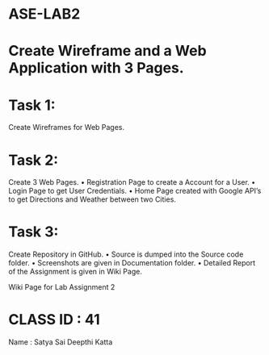 # ASE-LAB2

# Create Wireframe and a Web Application with 3 Pages.

# Task 1:
Create Wireframes for Web Pages.

# Task 2: 
Create 3 Web Pages. 
•	Registration Page to create a Account for a User.
•	Login Page to get User Credentials.
•	Home Page created with Google API’s to get Directions and Weather between two Cities.

# Task 3:
Create Repository in GitHub.
•	Source is dumped into the Source code folder.
•	Screenshots are given in Documentation folder.
•	Detailed Report of the Assignment is given in Wiki Page.

Wiki Page for Lab Assignment 2


# CLASS ID : 41
Name : Satya Sai Deepthi Katta
